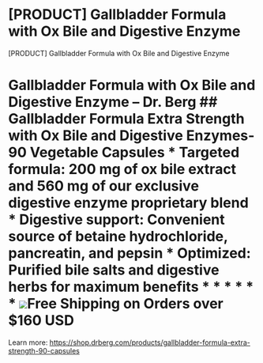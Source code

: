 # [PRODUCT] Gallbladder Formula with Ox Bile and Digestive Enzyme

[PRODUCT] Gallbladder Formula with Ox Bile and Digestive Enzyme
# Gallbladder Formula with Ox Bile and Digestive Enzyme – Dr. Berg ## Gallbladder Formula Extra Strength with Ox Bile and Digestive Enzymes- 90 Vegetable Capsules * **Targeted formula:** 200 mg of ox bile extract and 560 mg of our exclusive digestive enzyme proprietary blend * **Digestive support:** Convenient source of betaine hydrochloride, pancreatin, and pepsin * **Optimized:** Purified bile salts and digestive herbs for maximum benefits * * * * * * ![](https://shop.drberg.com/cdn/shop/files/free-shipping-truck-icon.png?v=17164945451504368884)Free Shipping on Orders over $160 USD
Learn more: https://shop.drberg.com/products/gallbladder-formula-extra-strength-90-capsules
